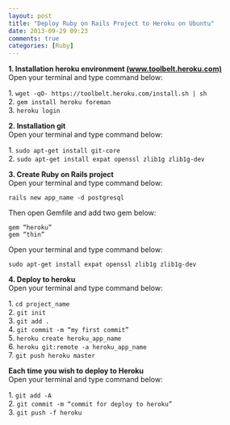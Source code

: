 ```yaml
---
layout: post
title: "Deploy Ruby on Rails Project to Heroku on Ubuntu"
date: 2013-09-29 09:23
comments: true
categories: [Ruby]
---
```


<!-- **Content start here** -->
<p>
  <strong>1. Installation heroku environment <a href="https://toolbelt.heroku.com/">(www.toolbelt.heroku.com)</a></strong><br/>
  Open your terminal and type command below:<br/>
</p>
<p>
  1. <code>wget -qO- https://toolbelt.heroku.com/install.sh | sh</code><br/>
  2. <code>gem install heroku foreman</code><br/>
  3. <code>heroku login</code><br/>
</p>
<p>
  <strong>2.  Installation git<br/></strong>
  Open your terminal and type command below:<br/>
</p>
<p>
  1. <code>sudo apt-get install git-core</code><br/>
  2. <code>sudo apt-get install expat openssl zlib1g zlib1g-dev</code><br/>
</p>
<p>
  <strong>3. Create Ruby on Rails project<br/></strong>
  Open your terminal and type command below:<br/>
</p>
<p>
  <code>rails new app_name -d postgresql</code><br/>
</p>
<p>
  Then open Gemfile and add two gem below:
</p>
<p>
  <code>gem “heroku”</code><br/>
  <code>gem “thin”</code><br/>
</p>
<p>
  Open your terminal and type command below:<br/>
</p>
<p>
  <code>sudo apt-get install expat openssl zlib1g zlib1g-dev</code><br/>
</p>
<p>
  <strong>4. Deploy to heroku<br/></strong>
  Open your terminal and type command below:<br/>
</p>
<p>
  1. <code>cd project_name</code><br/>
  2. <code>git init</code><br/>
  3. <code>git add .</code><br/>
  4. <code>git commit -m “my first commit”</code><br/>
  5. <code>heroku create heroku_app_name</code><br/>
  6. <code>heroku git:remote -a heroku_app_name</code><br/>
  7. <code>git push heroku master</code><br/>
</p>
<p>
  <strong>Each time you wish to deploy to Heroku<br/></strong>
  Open your terminal and type command below:<br/>
</p>
<p>
  1. <code>git add -A</code><br/>
  2. <code>git commit -m “commit for deploy to heroku”</code><br/>
  3. <code>git push -f heroku</code><br/>
</p>